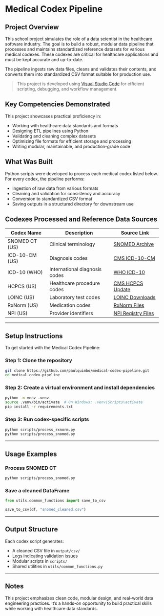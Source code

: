 # Medical Codex Pipeline

## Project Overview

This school project simulates the role of a data scientist in the healthcare software industry. The goal is to build a robust, modular data pipeline that processes and maintains standardized reference datasets for various medical codexes. These codexes are critical for healthcare applications and must be kept accurate and up-to-date.

The pipeline ingests raw data files, cleans and validates their contents, and converts them into standardized CSV format suitable for production use.

> This project is developed using [Visual Studio Code](https://code.visualstudio.com/) for efficient scripting, debugging, and workflow management.

## Key Competencies Demonstrated

This project showcases practical proficiency in:

- Working with healthcare data standards and formats  
- Designing ETL pipelines using Python  
- Validating and cleaning complex datasets  
- Optimizing file formats for efficient storage and processing  
- Writing modular, maintainable, and production-grade code  

## What Was Built

Python scripts were developed to process each medical codex listed below. For every codex, the pipeline performs:

- Ingestion of raw data from various formats  
- Cleaning and validation for consistency and accuracy  
- Conversion to standardized CSV format  
- Saving outputs in a structured directory for downstream use  

## Codexes Processed and Reference Data Sources

| Codex Name         | Description                        | Source Link |
|--------------------|------------------------------------|-------------|
| SNOMED CT (US)     | Clinical terminology               | [SNOMED Archive](https://www.nlm.nih.gov/healthit/snomedct/archive.html) |
| ICD-10-CM (US)     | Diagnosis codes                    | [CMS ICD-10-CM](https://www.cms.gov/medicare/coding-billing/icd-10-codes) |
| ICD-10 (WHO)       | International diagnosis codes      | [WHO ICD-10](https://icdcdn.who.int/icd10/index.html) |
| HCPCS (US)         | Healthcare procedure codes         | [CMS HCPCS Update](https://www.cms.gov/medicare/coding-billing/healthcare-common-procedure-system/quarterly-update) |
| LOINC (US)         | Laboratory test codes              | [LOINC Downloads](https://loinc.org/downloads/) |
| RxNorm (US)        | Medication codes                   | [RxNorm Files](https://www.nlm.nih.gov/research/umls/rxnorm/docs/rxnormfiles.html) |
| NPI (US)           | Provider identifiers               | [NPI Registry Files](https://download.cms.gov/nppes/NPI_Files.html) |

---

## Setup Instructions

To get started with the Medical Codex Pipeline:

### Step 1: Clone the repository

```bash
git clone https://github.com/paulquimbo/medical-codex-pipeline.git
cd medical-codex-pipeline
```

### Step 2: Create a virtual environment and install dependencies

```bash
python -m venv .venv
source .venv/bin/activate  # On Windows: .venv\Scripts\activate
pip install -r requirements.txt
```

### Step 3: Run codex-specific scripts

```bash
python scripts/process_rxnorm.py
python scripts/process_snomed.py
```

---

## Usage Examples

### Process SNOMED CT

```bash
python scripts/process_snomed.py
```

### Save a cleaned DataFrame

```python
from utils.common_functions import save_to_csv

save_to_csv(df, "snomed_cleaned.csv")
```

---

## Output Structure

Each codex script generates:

- A cleaned CSV file in `output/csv/`
- Logs indicating validation issues
- Modular scripts in `scripts/`
- Shared utilities in `utils/common_functions.py`

---

## Notes

This project emphasizes clean code, modular design, and real-world data engineering practices. It’s a hands-on opportunity to build practical skills while working with healthcare data standards.
